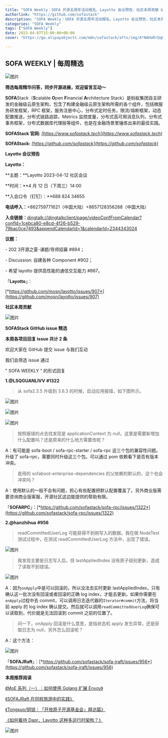 ```yaml
---
title: "SOFA Weekly｜SOFA 开源五周年活动报名、Layotto 会议预告、社区本周贡献 & issue 精选"
authorlink: "https://github.com/sofastack"
description: "SOFA Weekly｜SOFA 开源五周年活动报名、Layotto 会议预告、社区本周贡献 & issue 精选"
categories: "SOFA Weekly"
tags: ["SOFA Weekly"]
date: 2023-04-07T15:00:00+08:00
cover: "https://gw.alipayobjects.com/mdn/sofastack/afts/img/A*NAHaRrQqGzAAAAAAAAAAAAAAARQnAQ"

---
```


## SOFA WEEKLY | 每周精选

![图片](https://p3-juejin.byteimg.com/tos-cn-i-k3u1fbpfcp/1e08fca65f7643c783d33f590bb41d5a~tplv-k3u1fbpfcp-zoom-1.image)

**筛选每周精华问答，同步开源进展，欢迎留言互动～**

**SOFA**Stack（**S**calable **O**pen **F**inancial **A**rchitecture Stack）是蚂蚁集团自主研发的金融级云原生架构，包含了构建金融级云原生架构所需的各个组件，包括微服务研发框架，RPC 框架，服务注册中心，分布式定时任务，限流/熔断框架，动态配置推送，分布式链路追踪，Metrics 监控度量，分布式高可用消息队列，分布式事务框架，分布式数据库代理层等组件，也是在金融场景里锤炼出来的最佳实践。

**SOFAStack 官网:** *[https://www.sofastack.tech](https://www.sofastack.tech)*

**SOFAStack:** *[https://github.com/sofastack](https://github.com/sofastack)*

**Layotto 会议预告**  

**Layotto：**

**主题：**Layotto 2023-04-12 社区会议

**时间：**4 月 12 日（下周三）14:00

**入会口令（钉钉）：**688 824 34655

**电话呼入：**+862759771621（中国大陆）+8657128356288（中国大陆）

**入会链接：**[dingtalk://dingtalkclient/page/videoConfFromCalendar?confId=1cebca80-e8cd-4f26-b529-79bac0ce7493&appendCalendarId=1&calendarId=2344343024](dingtalk://dingtalkclient/page/videoConfFromCalendar?confId=1cebca80-e8cd-4f26-b529-79bac0ce7493&appendCalendarId=1&calendarId=2344343024)

**议题：**

\- 202 3开源之夏-课题/导师招募 #894；

\- Discussion: 自建各种 Component #902；

\- 希望 layotto 提供高性能的通信交互能力 #867。

「**Layotto**」：

[*https://github.com/mosn/layotto/issues/907*](https://github.com/mosn/layotto/issues/907)

 **社区本周贡献**

![图片](https://mmbiz.qpic.cn/mmbiz_png/nibOZpaQKw0ic2YjalJGHD6heUMn87Ot7QVlx9uP7sc0w1gL6hD7pIDAt5zCWZFecOeeKw6SbSkAic9yqwQ3bpdEQ/640?wx_fmt=png&wxfrom=5&wx_lazy=1&wx_co=1)

 **SOFAStack GitHub issue 精选**

**本周各项目回复 issue 共计 2 条**

欢迎大家在 GitHub 提交 issue 与我们互动

我们会筛选 issue 通过

" SOFA WEEKLY " 的形式回复

**1.@LSQGUANLIVV** **#1322**

> 从 sofa2.3.5 升级到 3.6.3 的时候，启动应用报错，如下图所示。

![图片](https://mmbiz.qpic.cn/mmbiz_png/nibOZpaQKw0ic2YjalJGHD6heUMn87Ot7QJx6VRfa3eYJZmHNpGic23zuanp1L8DswrSiazZkV3A1yqMdFNFw2xZMA/640?wx_fmt=png&wxfrom=5&wx_lazy=1&wx_co=1)

![图片](https://mmbiz.qpic.cn/mmbiz_png/nibOZpaQKw0ic2YjalJGHD6heUMn87Ot7QCxGNFZiaB2D17vmxns3ve8gibWMIke9ZbHa0c0fenDwKFVkHBuWjTUhQ/640?wx_fmt=png&wxfrom=5&wx_lazy=1&wx_co=1)

![图片](https://mmbiz.qpic.cn/mmbiz_png/nibOZpaQKw0ic2YjalJGHD6heUMn87Ot7QGMNxvvpyfLib8dia99Bo7iapYKbnbHdXJRTswrJn3YJFWysX726H4e2wg/640?wx_fmt=png&wxfrom=5&wx_lazy=1&wx_co=1)

> 按照报错的点去找发现是 applicationContext 为 null，这里是需要新增加什么配置吗？还是原来的什么地方需要改呢？

A：有可能是 sofa-boot / sofa-rpc-starter / sofa-rpc 这三个包的兼容性问题。升级了 sofa-rpc，需要同时升级这三个包。可以通过 pom 依赖看下是否有版本冲突。

> 是用的 sofaboot-enterprise-dependencies 的父依赖的默认的，这个也会冲突吗？

A：使用默认的一般不会有问题，担心有些配置把默认配置覆盖了。另外商业版需要咨询商业版客服，开源社区这边能提供的帮助有限。

「**SOFARPC**」：[*https://github.com/sofastack/sofa-rpc/issues/1322*](https://github.com/sofastack/sofa-rpc/issues/1322)

**2.@hanzhihua** **#956**

> readCommittedUserLog 可能获得不到刚写入的数据。我在做 NodeTest 测试过程中，在测试 readCommittedUserLog 方法中，出现了错误。

![图片](https://mmbiz.qpic.cn/mmbiz_png/nibOZpaQKw0ic2YjalJGHD6heUMn87Ot7QNYoDXJszeYiaHV2Akwd4tKlJ61ib4Eyqjn89knGtLhMcJ4NpzPmCNvkw/640?wx_fmt=png&wxfrom=5&wx_lazy=1&wx_co=1)

> 我发现主要是日志写入后，但 lastAppliedIndex 没有原子级别更新，造成了读取不到错误。

![图片](https://mmbiz.qpic.cn/mmbiz_png/nibOZpaQKw0ic2YjalJGHD6heUMn87Ot7QChuGFzqSNYeruSuqxRibCr3ILfe19S9sbpjcl0znFwqehJicWMckicmvw/640?wx_fmt=png&wxfrom=5&wx_lazy=1&wx_co=1)

A：因为`onApply`中是可以回滚的，所以没法去实时更新 lastAppliedIndex，只有确认这一批次没有回滚或者回滚的正确 log index，才能去更新。如果你需要在`onApply`过程中去 commit，可以调用日志迭代器的`Iterator#commit`方法，将当前 apply 的 log index 确认提交。然后就可以调用`readCommittedUserLog`确保可以读取到，代价就是无法回滚到 commit 之前的位置了。

> 问一下，onApply 回滚是什么意思，是指状态机 apply 发生异常，还是获取日志为 null，另外怎么回滚呢？

A：这个方法：

![图片](https://mmbiz.qpic.cn/mmbiz_png/nibOZpaQKw0ic2YjalJGHD6heUMn87Ot7QVnK21qL5d6Ng7MvZyylWwFXbGxl2HnricYlgNBibM5SMKhMiaKicQJQtFA/640?wx_fmt=png&wxfrom=5&wx_lazy=1&wx_co=1)

「**SOFAJRaft**」：[*https://github.com/sofastack/sofa-jraft/issues/956*](https://github.com/sofastack/sofa-jraft/issues/956)

  **本周推荐阅读**

[《MoE 系列（一）｜如何使用 Golang 扩展 Envoy》](https://mp.weixin.qq.com/s/GF5Pr2aAOe6NAdJ5VgfMvg)

[《SOFAJRaft 在同程旅游中的实践》](https://mp.weixin.qq.com/s/6JwaGipPDIig4Z6LUNTs-Q)

[《Tongsuo/铜锁｜「开放原子开源基金会」拜访篇》](https://mp.weixin.qq.com/s/Dgw43is4SPW4T-1C3JW69w)

[《如何看待 Dapr、Layotto 这种多运行时架构？》](hhttps://mp.weixin.qq.com/s/dmvx6rGSMkrurGWSVDHkMw)

![图片](https://mmbiz.qpic.cn/mmbiz_jpg/nibOZpaQKw0icFMvfmJYE2gzNBePWwuuickPbVLQXdjXHytsPOr7fibEPjbYY2TZU8BcwsrJzoLVGQt7j9qJcF6aqw/640?wx_fmt=jpeg&wxfrom=5&wx_lazy=1&wx_co=1)
